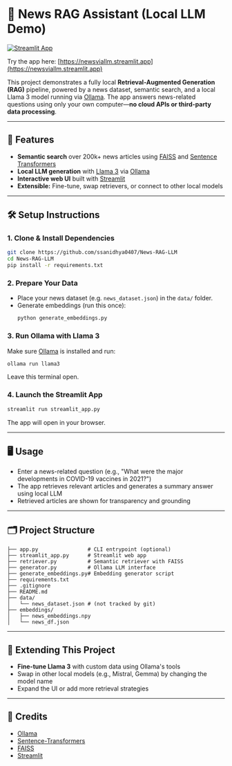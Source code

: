 # 📰 News RAG Assistant (Local LLM Demo)


[![Streamlit App](https://img.shields.io/badge/Streamlit-Live%20Demo-brightgreen?logo=streamlit)](https://newsviallm.streamlit.app)

Try the app here: [https://newsviallm.streamlit.app](https://newsviallm.streamlit.app)


This project demonstrates a fully local **Retrieval-Augmented Generation (RAG)** pipeline, powered by a news dataset, semantic search, and a local Llama 3 model running via [Ollama](https://ollama.com/). The app answers news-related questions using only your own computer—**no cloud APIs or third-party data processing**.

---

## 🚀 Features

- **Semantic search** over 200k+ news articles using [FAISS](https://faiss.ai/) and [Sentence Transformers](https://www.sbert.net/)
- **Local LLM generation** with [Llama 3](https://ollama.com/library/llama3) via [Ollama](https://ollama.com/)
- **Interactive web UI** built with [Streamlit](https://streamlit.io/)
- **Extensible:** Fine-tune, swap retrievers, or connect to other local models

---

## 🛠️ Setup Instructions

### 1. Clone & Install Dependencies

```bash
git clone https://github.com/ssanidhya0407/News-RAG-LLM
cd News-RAG-LLM
pip install -r requirements.txt
```

### 2. Prepare Your Data

- Place your news dataset (e.g. `news_dataset.json`) in the `data/` folder.
- Generate embeddings (run this once):
    ```bash
    python generate_embeddings.py
    ```

### 3. Run Ollama with Llama 3

Make sure [Ollama](https://ollama.com/) is installed and run:

```bash
ollama run llama3
```

Leave this terminal open.

### 4. Launch the Streamlit App

```bash
streamlit run streamlit_app.py
```

The app will open in your browser.

---

## 🖥️ Usage

- Enter a news-related question (e.g., "What were the major developments in COVID-19 vaccines in 2021?")
- The app retrieves relevant articles and generates a summary answer using local LLM
- Retrieved articles are shown for transparency and grounding

---

## 🗂️ Project Structure

```
├── app.py                # CLI entrypoint (optional)
├── streamlit_app.py      # Streamlit web app
├── retriever.py          # Semantic retriever with FAISS
├── generator.py          # Ollama LLM interface
├── generate_embeddings.py# Embedding generator script
├── requirements.txt
├── .gitignore
├── README.md
├── data/
│   └── news_dataset.json # (not tracked by git)
├── embeddings/
│   ├── news_embeddings.npy
│   └── news_df.json
```

---

## 🧩 Extending This Project

- **Fine-tune Llama 3** with custom data using Ollama's tools
- Swap in other local models (e.g., Mistral, Gemma) by changing the model name
- Expand the UI or add more retrieval strategies

---

## 🤝 Credits

- [Ollama](https://ollama.com/)
- [Sentence-Transformers](https://www.sbert.net/)
- [FAISS](https://faiss.ai/)
- [Streamlit](https://streamlit.io/)
